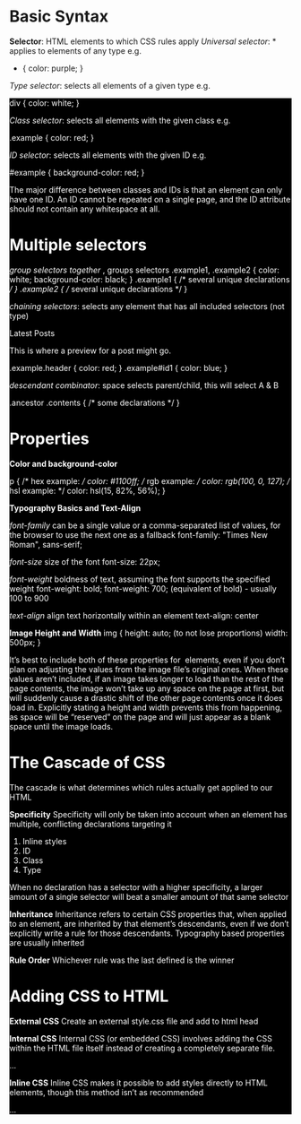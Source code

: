 Basic Syntax
============
**Selector**: HTML elements to which CSS rules apply
*Universal selector*: * applies to elements of any type
e.g.
* {
  color: purple;
}

*Type selector*: selects all elements of a given type
e.g. <div>
div {
  color: white;
}

*Class selector*: selects all elements with the given class
e.g. <div class="example">
.example {
  color: red;
}

*ID selector*: selects all elements with the given ID
e.g. <div id="example">
#example {
  background-color: red;
}

The major difference between classes and IDs is that an element can only have one ID. An ID cannot be repeated on a single page, and the ID attribute should not contain any whitespace at all.

Multiple selectors
==================

*group selectors together* , groups selectors
.example1,
.example2 {
  color: white;
  background-color: black;
}
.example1 {
  /* several unique declarations */
}
.example2 {
  /* several unique declarations */
}

*chaining selectors*: selects any element that has all included selectors (not type)
<div>
  <div class="example header">Latest Posts</div>
  <p class="example preview" id="id1">This is where a preview for a post might go.</p>
</div>

.example.header {
  color: red;
}
.example#id1 {
  color: blue;
}

*descendant combinator*: space selects parent/child, this will select A & B
<div class="ancestor"> <!-- A -->
  <div class="contents"> <!-- B -->
  </div>
</div>
<div class="contents"></div> <!-- C -->
.ancestor .contents {
  /* some declarations */
}

Properties
==========

**Color and background-color**

p {
  /* hex example: */
  color: #1100ff;
  /* rgb example: */
  color: rgb(100, 0, 127);
  /* hsl example: */
  color: hsl(15, 82%, 56%);
}

**Typography Basics and Text-Align**

*font-family* can be a single value or a comma-separated list of values, for the browser to use the next one as a fallback
font-family: "Times New Roman", sans-serif;

*font-size* size of the font
font-size: 22px;

*font-weight* boldness of text, assuming the font supports the specified weight
font-weight: bold;
font-weight: 700; (equivalent of bold) - usually 100 to 900

*text-align* align text horizontally within an element
text-align: center

**Image Height and Width**
img {
  height: auto; (to not lose proportions)
  width: 500px;
}

It’s best to include both of these properties for <img> elements, even if you don’t plan on adjusting the values from the image file’s original ones. When these values aren’t included, if an image takes longer to load than the rest of the page contents, the image won’t take up any space on the page at first, but will suddenly cause a drastic shift of the other page contents once it does load in. Explicitly stating a height and width prevents this from happening, as space will be “reserved” on the page and will just appear as a blank space until the image loads.

The Cascade of CSS
==================
The cascade is what determines which rules actually get applied to our HTML

**Specificity**
Specificity will only be taken into account when an element has multiple, conflicting declarations targeting it

1. Inline styles
2. ID
3. Class
4. Type

When no declaration has a selector with a higher specificity, a larger amount of a single selector will beat a smaller amount of that same selector

**Inheritance**
Inheritance refers to certain CSS properties that, when applied to an element, are inherited by that element’s descendants, even if we don’t explicitly write a rule for those descendants. Typography based properties are usually inherited

**Rule Order**
Whichever rule was the last defined is the winner

Adding CSS to HTML
==================

**External CSS**
Create an external style.css file and add to html head
<head>
  <link rel="stylesheet" href="styles.css">
</head>

**Internal CSS**
Internal CSS (or embedded CSS) involves adding the CSS within the HTML file itself instead of creating a completely separate file. 
<head>
  <style>
    div {
      color: white;
      background-color: black;
    }
  </style>
</head>
<body>...</body>

**Inline CSS**
Inline CSS makes it possible to add styles directly to HTML elements, though this method isn’t as recommended
<body>
  <div style="color: white; background-color: black;">...</div>
</body>